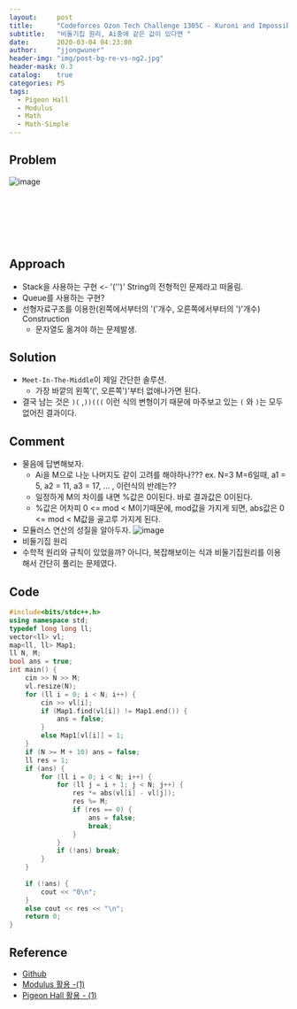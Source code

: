 ```yaml
---
layout:     post
title:      "Codeforces Ozon Tech Challenge 1305C - Kuroni and Impossible Calculation"
subtitle:   "비둘기집 원리, Ai중에 같은 값이 있다면 "
date:       2020-03-04 04:23:00
author:     "jjongwuner"
header-img: "img/post-bg-re-vs-ng2.jpg"
header-mask: 0.3
catalog:    true
categories: PS
tags:
  - Pigeon Hall
  - Modulus
  - Math
  - Math-Simple
---
```


## Problem
![image](https://user-images.githubusercontent.com/16419202/75814820-c1428200-5dd5-11ea-92d4-0f5534fbc5d7.png)

<br><br><br><br><br>
## Approach
- Stack을 사용하는 구현 <- '('')' String의 전형적인 문제라고 떠올림.
- Queue를 사용하는 구현?
- 선형자료구조를 이용한(왼쪽에서부터의 '('개수, 오른쪽에서부터의 ')'개수) Construction
  - 문자열도 옮겨야 하는 문제발생. 
 
## Solution
- `Meet-In-The-Middle`이 제일 간단한 솔루션.
  - 가장 바깥의 왼쪽'(', 오른쪽')'부터 없애나가면 된다. 
- 결국 남는 것은 `)(` ,`))(((` 이런 식의 변형이기 때문에 마주보고 있는 `(` 와 `)`는 모두 없어진 결과이다. 
  
## Comment
- 물음에 답변해보자.
  - Ai을 M으로 나눈 나머지도 같이 고려를 해야하나??? 
    ex. N=3 M=6일때, a1 = 5, a2 = 11, a3 = 17, ... , 이런식의 반례는?? 
  - 일정하게 M의 차이를 내면 %값은 0이된다. 바로 결과값은 0이된다.
  - %값은 어차피 0 <= mod < M이기때문에, mod값을 가지게 되면, abs값은 0 <= mod < M값을 골고루 가지게 된다.
- 모듈러스 연산의 성질을 알아두자.
![image](https://user-images.githubusercontent.com/16419202/75846447-adbc0900-5e1f-11ea-8ba2-a8f6b413d010.png)
- 비둘기집 원리
- 수학적 원리와 규칙이 있었을까? 아니다, 복잡해보이는 식과 비둘기집원리를 이용해서 간단히 풀리는 문제였다.


## Code
```cpp
#include<bits/stdc++.h>
using namespace std;
typedef long long ll;
vector<ll> vl;
map<ll, ll> Map1;
ll N, M;
bool ans = true;
int main() {
	cin >> N >> M;
	vl.resize(N);
	for (ll i = 0; i < N; i++) {
		cin >> vl[i];
		if (Map1.find(vl[i]) != Map1.end()) {
			ans = false;
		}
		else Map1[vl[i]] = 1;
	}
	if (N >= M + 10) ans = false;
	ll res = 1;
	if (ans) {
		for (ll i = 0; i < N; i++) {
			for (ll j = i + 1; j < N; j++) {
				res *= abs(vl[i] - vl[j]);
				res %= M;
				if (res == 0) {
					ans = false;
					break;
				}
			}
			if (!ans) break;
		}
	}
 
	if (!ans) {
		cout << "0\n";
	}
	else cout << res << "\n";
	return 0;
}
```

## Reference
- [Github](https://github.com/jongwuner/ps-study/blob/master/exercise/Codeforce/1305C.cpp)
- [Modulus 활용 -(1)](https://github.com/jongwuner/ps-study/blob/master/exercise/Codeforce/1295D.cpp)
- [Pigeon Hall 활용 - (1)]()